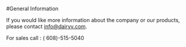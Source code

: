 #General Information

If you would like more information about the company or our products, please contact [info@dairyv.com][mail]. 

For sales call :  ( 608)-515-5040

[mail]: mailto:info@dairyv.com